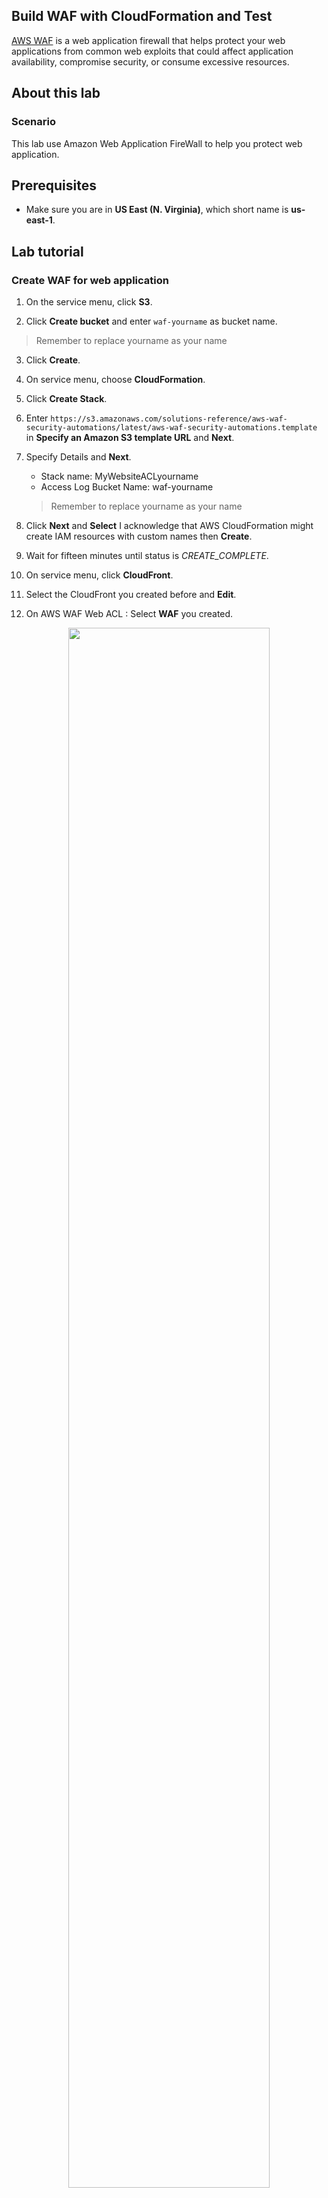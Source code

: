 ## Build WAF with  CloudFormation and Test

[AWS WAF](https://aws.amazon.com/tw/waf/) is a web application firewall that helps protect your web applications from common web exploits that could affect application availability, compromise security, or consume excessive resources.

## About this lab

### Scenario
This lab use Amazon Web Application FireWall to help you protect web application.

## Prerequisites
* Make sure you are in **US East (N. Virginia)**, which short name is **us-east-1**.

## Lab tutorial

### Create WAF for web application

1. On the service menu, click **S3**.

2. Click **Create bucket** and enter `waf-yourname` as bucket name.
> Remember to replace yourname as your name

3. Click **Create**.

4. On service menu, choose **CloudFormation**.

5. Click **Create Stack**.

6. Enter `https://s3.amazonaws.com/solutions-reference/aws-waf-security-automations/latest/aws-waf-security-automations.template` in **Specify an Amazon S3 template URL** and **Next**.

7. Specify Details and **Next**.
    * Stack name: MyWebsiteACLyourname
    * Access Log Bucket Name: waf-yourname
    > Remember to replace yourname as your name

8. Click **Next** and **Select** I acknowledge that AWS CloudFormation might create IAM resources with custom names then **Create**.

9. Wait for fifteen minutes until status is *CREATE_COMPLETE*.

10. On service menu, click **CloudFront**.

11. Select the CloudFront you created before and **Edit**.

12. On AWS WAF Web ACL : Select **WAF** you created.
<p align="center">
   <img src="images/001-cloudfront_waf-01.png" width="80%" height="80%">
</p>

13. **Yes, Edit**.

14. Until you see status is **Deployed** and state is **Enabled**, waf is install on CloudFront.

### Test DDos Attack with Bees with machine guns

1. On the Service menu, click **EC2**.

2. In the navigation pane, click **Security Groups**.

3. Click Create **Security Groups**.

4. Input the followings:
    * Security group name : `BeeServerSG`
    * Description : `ForBees`
    * VPC : Choose Default VPC

5. Create Inbound rules :
    * Type : `HTTP`, Port Range: `80`, Source: `0.0.0.0/0`
    * Type : `SSH`, Port Range: `22`, Source: `0.0.0.0/0`

<p align="center">
    <img src="images/003-EC2-securitygroup-01.jpg" width="70%" height="70%">
</p>

6. On the **service** menu, click **Cloud 9**.

7. Click **Create environment**.

8. Input the **name** text : `BeeServer` , and click **Next step**.

9. In **environment settings**, leave everything as default and click **Next step**.

10. Review the name and settings, and click **Create environment**.

11. Click **AWS Cloud9** on the top list and choose **Preferences**..

12. Scroll down and click **AWS settings**.

13. Change **Credential** to **off**.

<p align="center">
    <img src="images/002-cloud9_credential-01.jpg" width="70%" height="70%">
</p>

14. On the **Service** menu, click **EC2**.
    
15. Right-click the EC2 instance named with `aws-cloud9` prefix and click **Instance Settings** -> **Attach/Replace IAM Role**. 
    > Remember the EC2 **AZ**, it is really *important*, you will use it later.

16. Click **IAM Role** and select **AllowEC2Admin**, click **Apply** to save your change.

17. On the **Service** menu, click **Cloud 9**.

18. Click **File** on the top and select **Upload local file**.

19. Click **Select files** and Select your **Keypair**. 
    > **Notice** that Cloud 9 is base on Linux system, make sure to upload **Keypair.pem** not **.ppk**

20. Move your keypair to the right location, look at the bottom of Cloud 9 and input:
    ```
    sudo mv Keypair.pem /home/ec2-user/.ssh
    ```
    > **Replace** Keypair with your keypair.

21. Install Python-Paramiko :
    ```
    sudo yum install python-paramiko git
    ```

22. Go to tmp folder, clone **BeesWithMachineGuns** to Cloud 9

    ```
    cd /tmp
    ```

    ```
    sudo git clone https://github.com/newsapps/beeswithmachineguns.git
    ```

23. Install BeesWithMachineGuns

    ```
    cd beeswithmachineguns/
    ```

    ```
    sudo python setup.py install
    ```

24. Create .boto config

    ```
    cd /home/ec2-user/
    ```

    ```
    nano .boto
    ```

25. Input information to .boto config

    ```
    [Boto]

    ec2_region_name=us-east-1

    ec2_region_endpoint=us-east-1.ec2.amazonaws.com

    #elb_region_name=us-east-1

    #elb_region_endpoint=elasticloadbalancing.us-east-1.amazonaws.com
    ```
26. Press **Ctrl** + **X** to exit.

27. Press **Y** to save modify and press **Enter** to leave.

28. Enter the right location to generate Bees

    ```
    cd /home/ec2-user/.ssh/
    ```

    > Since we're going to generate bees, we need to check out the commands we use

    * bees up : generate bees instances on AWS
    * bees down : stop and terminate all bees on AWS
    * bees report : monitor all bees and send a report to BeeServer
    * bees attack : conduct your bees to attack a target!

    > *bees up* \
    -s : number of bees \
    -k : keypair name \
    -z : available zone \
    -g : security group name \
    -l : username \
    -i : AMI id \
    -t : instance type 


    > *bees attack* \
    -n : attack times \
    -c : participate bees number \
    -k : keypair name \
    -u : target location 

29. Generate Bees using Bees up command

    ```
    bees up -s 2 -k Keypair -z us-east-1a -g BeeServerSG -l ec2-user -i ami-xxxxxxxx -t t2.micro
    ```
    > Make sure your **a bee!** availability zone is the same with **bee server**. If is not the same, replace us-east-1a with availability zone. 

    > You can find your AMI ID in here:
    <p align="center">
    <img src="images/004-EC2_AMI-01.jpg" width="70%" height="70%">
    </p>
    


30. Wait for Bees to load their machine guns, and type `bees report` to check their status.

<p align="center">
    <img src="images/005-Cloud9_beesup-01.jpg" width="100%" height="100%">
</p>

<p align="center">
    <img src="images/008-Cloud9_beesreport-01.jpg" width="50%" height="50%">
</p>

31. Test your CloudFront using bees attack command:

    ```
    bees attack -n 100000 -c 2 -k Keypair -u http://XX.XX.XX.XX
    ```
    > Replace your cloudfront addresss

32. Results : You will see some failed request and failed status code.

    <p align="center">
    <img src="images/009-WAF-DDos-01.jpg" width="100%" height="100%">
    </p>

33. After ten minutes log in to your **WAF console**, select your Web ACL and you will see the graph like this.

    > This picture shows that there were lots of request had been sent to website. Some request had been blocked because they exceeded the limitation you set for your WAF.

    <p align="center">
    <img src="images/010-WAF-DDos-02.jpg" width="85%" height="85%">
    </p>

5. Scroll down the page.

    >   You will see source ip which attacked your website and some details of attack, such as Time, Matches rule and so on.

    <p align="center">
    <img src="images/011-WAF-DDos-03.jpg" width="85%" height="85%">
    </p>


## Conclusion
Congratulations! We now have learned how to:
* use AWS Web application Firewall to protect your web

## Next Level
- [GuardDuty to SNS and EBS encryption](03GuardDutytoSNSandEBSencryption/01GuardDutytoSNS/README.md)